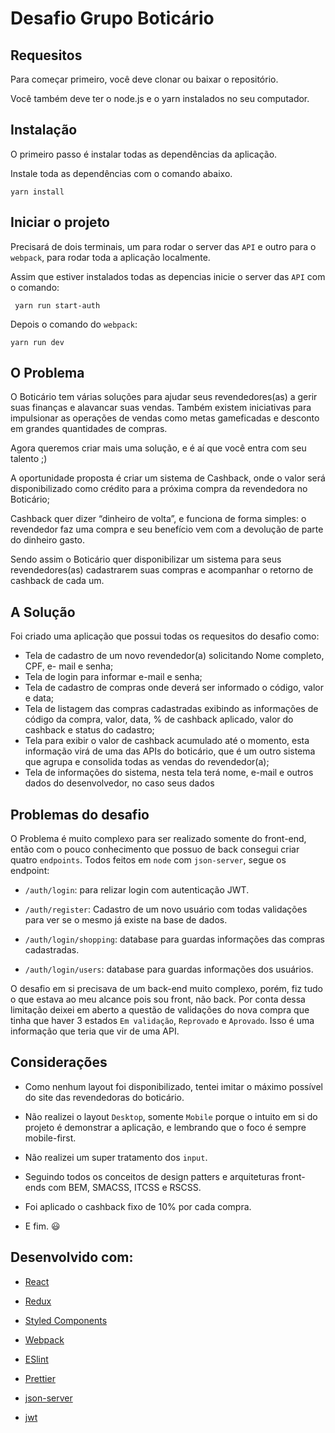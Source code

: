 # Desafio Grupo Boticário

## Requesitos

Para começar primeiro, você deve clonar ou baixar o repositório.

Você também deve ter o node.js e o yarn instalados no seu computador.

## Instalação

O primeiro passo é instalar todas as dependências da aplicação.

Instale toda as dependências com o comando abaixo.

`yarn install`

## Iniciar o projeto

Precisará de dois terminais, um para rodar o server das `API` e outro para o `webpack`, para rodar toda a aplicação localmente.

Assim que estiver instalados todas as depencias inicie o server das `API` com o comando: 

` 
  yarn run start-auth
`

Depois o comando do `webpack`:

`
  yarn run dev
`

## O Problema

O Boticário tem várias soluções para ajudar seus revendedores(as) a gerir suas finanças e alavancar
suas vendas. Também existem iniciativas para impulsionar as operações de vendas como metas
gameficadas e desconto em grandes quantidades de compras.

Agora queremos criar mais uma solução, e é aí que você entra com seu talento ;)

A oportunidade proposta é criar um sistema de Cashback, onde o valor será disponibilizado como
crédito para a próxima compra da revendedora no Boticário;

Cashback quer dizer “dinheiro de volta”, e funciona de forma simples: o revendedor faz uma
compra e seu benefício vem com a devolução de parte do dinheiro gasto.

Sendo assim o Boticário quer disponibilizar um sistema para seus revendedores(as) cadastrarem
suas compras e acompanhar o retorno de cashback de cada um.

## A Solução

Foi criado uma aplicação que possui todas os requesitos do desafio como:

* Tela de cadastro de um novo revendedor(a) solicitando Nome completo, CPF, e-
mail e senha;
* Tela de login para informar e-mail e senha;
* Tela de cadastro de compras onde deverá ser informado o código, valor e data;
* Tela de listagem das compras cadastradas exibindo as informações de código da
compra, valor, data, % de cashback aplicado, valor do cashback e status do
cadastro;
* Tela para exibir o valor de cashback acumulado até o momento, esta informação
virá de uma das APIs do boticário, que é um outro sistema que agrupa e consolida
todas as vendas do revendedor(a);
* Tela de informações do sistema, nesta tela terá nome, e-mail e outros dados do
desenvolvedor, no caso seus dados

## Problemas do desafio

O Problema é muito complexo para ser realizado somente do front-end, então com o pouco conhecimento que possuo de back consegui criar quatro `endpoints`. Todos feitos em `node` com `json-server`, segue os endpoint: 

* `/auth/login`: para relizar login com autenticação JWT.

* `/auth/register`: Cadastro de um novo usuário com todas validações para ver se o mesmo já existe na base de dados.

* `/auth/login/shopping`: database para guardas informações das compras cadastradas.

* `/auth/login/users`: database para guardas informações dos usuários.

O desafio em si precisava de um back-end muito complexo, porém, fiz tudo o que estava ao meu alcance pois sou front, não back. Por conta dessa limitação deixei em aberto a questão de validações do nova compra que tinha que haver 3 estados `Em validação`, `Reprovado` e `Aprovado`. Isso é uma informação que teria que vir de uma API.

## Considerações

* Como nenhum layout foi disponibilizado, tentei imitar o máximo possível do site das revendedoras do boticário. 

* Não realizei o layout `Desktop`, somente `Mobile` porque o intuito em si do projeto é demonstrar a aplicação, e lembrando que o foco é sempre mobile-first.

* Não realizei um super tratamento dos `input`.

* Seguindo todos os conceitos de design patters e arquiteturas front-ends com BEM, SMACSS, ITCSS e RSCSS.

* Foi aplicado o cashback fixo de 10% por cada compra.

* E fim. :smiley:	

## Desenvolvido com:

* [React](https://reactjs.org/) 

* [Redux](https://redux.js.org/) 

* [Styled Components](https://www.styled-components.com/)

* [Webpack](https://webpack.js.org/) 

* [ESlint](https://eslint.org/) 

* [Prettier](https://prettier.io/) 

* [json-server](https://github.com/typicode/json-server) 

* [jwt](https://jwt.io/) 

